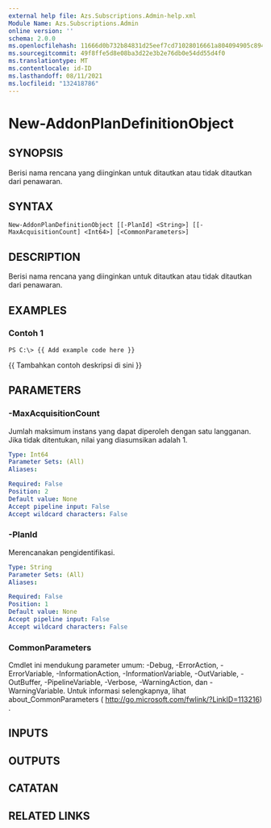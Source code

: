 ```yaml
---
external help file: Azs.Subscriptions.Admin-help.xml
Module Name: Azs.Subscriptions.Admin
online version: ''
schema: 2.0.0
ms.openlocfilehash: 11666d0b732b84831d25eef7cd71028016661a804094905c894a0ad9e8b00398
ms.sourcegitcommit: 49f8ffe5d8e08ba3d22e3b2e76db0e54dd55d4f0
ms.translationtype: MT
ms.contentlocale: id-ID
ms.lasthandoff: 08/11/2021
ms.locfileid: "132418786"
---
```

# New-AddonPlanDefinitionObject

## SYNOPSIS
Berisi nama rencana yang diinginkan untuk ditautkan atau tidak ditautkan dari penawaran.

## SYNTAX

```
New-AddonPlanDefinitionObject [[-PlanId] <String>] [[-MaxAcquisitionCount] <Int64>] [<CommonParameters>]
```

## DESCRIPTION
Berisi nama rencana yang diinginkan untuk ditautkan atau tidak ditautkan dari penawaran.

## EXAMPLES

### Contoh 1
```
PS C:\> {{ Add example code here }}
```

{{ Tambahkan contoh deskripsi di sini }}

## PARAMETERS

### -MaxAcquisitionCount
Jumlah maksimum instans yang dapat diperoleh dengan satu langganan.
Jika tidak ditentukan, nilai yang diasumsikan adalah 1.

```yaml
Type: Int64
Parameter Sets: (All)
Aliases: 

Required: False
Position: 2
Default value: None
Accept pipeline input: False
Accept wildcard characters: False
```

### -PlanId
Merencanakan pengidentifikasi.

```yaml
Type: String
Parameter Sets: (All)
Aliases: 

Required: False
Position: 1
Default value: None
Accept pipeline input: False
Accept wildcard characters: False
```

### CommonParameters
Cmdlet ini mendukung parameter umum: -Debug, -ErrorAction, -ErrorVariable, -InformationAction, -InformationVariable, -OutVariable, -OutBuffer, -PipelineVariable, -Verbose, -WarningAction, dan -WarningVariable. Untuk informasi selengkapnya, lihat about_CommonParameters ( http://go.microsoft.com/fwlink/?LinkID=113216) .

## INPUTS

## OUTPUTS

## CATATAN

## RELATED LINKS

